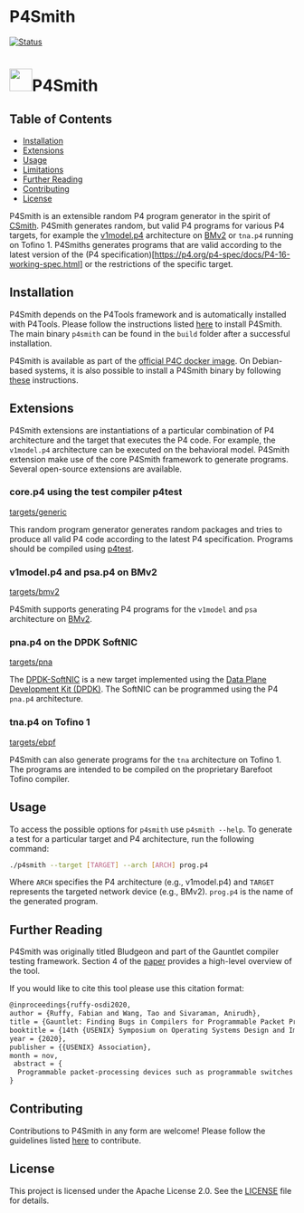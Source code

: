 # P4Smith

[![Status](https://github.com/p4lang/p4c/actions/workflows/ci-p4tools.yml/badge.svg)](https://github.com/p4lang/p4c/actions/workflows/ci-p4tools.yml)

# <img src="https://p4.org/wp-content/uploads/2021/05/Group-81.png" width="40">P4Smith

## Table of Contents

- [Installation](#installation)
- [Extensions](#extensions)
- [Usage](#usage)
- [Limitations](#limitations)
- [Further Reading](#further-reading)
- [Contributing](#contributing)
- [License](#license)

P4Smith is an extensible random P4 program generator in the spirit of [CSmith](https://en.wikipedia.org/wiki/Csmith). P4Smith generates random, but valid P4 programs for various P4 targets, for example the [v1model.p4](https://github.com/p4lang/behavioral-model/blob/main/docs/simple_switch.md) architecture on [BMv2](https://github.com/p4lang/behavioral-model) or `tna.p4` running on Tofino 1. P4Smiths generates programs that are valid according to the latest version of the (P4 specification)[https://p4.org/p4-spec/docs/P4-16-working-spec.html] or the restrictions of the specific target.

## Installation

P4Smith depends on the P4Tools framework and is automatically installed with P4Tools. Please follow the instructions listed [here](https://github.com/p4lang/p4c/tree/main/backends/p4tools#building) to install P4Smith. The main binary `p4smith` can be found in the `build` folder after a successful installation.

P4Smith is available as part of the [official P4C docker image](https://hub.docker.com/r/p4lang/p4c/). On Debian-based systems, it is also possible to install a P4Smith binary by following [these](https://github.com/p4lang/p4c#installing-packaged-versions-of-p4c) instructions.

## Extensions
P4Smith extensions are instantiations of a particular combination of P4 architecture and the target that executes the P4 code. For example, the `v1model.p4` architecture can be executed on the behavioral model. P4Smith extension make use of the core P4Smith framework to generate programs. Several open-source extensions are available.

### core.p4 using the test compiler p4test
[targets/generic](targets/generic)

This random program generator generates random packages and tries to produce all valid P4 code according to the latest P4 specification. Programs should be compiled using [p4test](https://github.com/p4lang/p4c/tree/main/backends/p4est).

### v1model.p4 and psa.p4 on BMv2
[targets/bmv2](targets/bmv2)

P4Smith supports generating P4 programs for the `v1model` and `psa` architecture on [BMv2](https://github.com/p4lang/behavioral-model).

### pna.p4 on the DPDK SoftNIC
[targets/pna](targets/pna)

The [DPDK-SoftNIC](https://github.com/p4lang/p4-dpdk-target) is a new target implemented using the [Data Plane Development Kit (DPDK)](https://www.dpdk.org/). The SoftNIC can be programmed using the P4 `pna.p4` architecture.

### tna.p4 on Tofino 1
[targets/ebpf](targets/ebpf)

P4Smith can also generate programs for the `tna` architecture on Tofino 1. The programs are intended to be compiled on the proprietary Barefoot Tofino compiler.

## Usage
To access the possible options for `p4smith` use `p4smith --help`. To generate a test for a particular target and P4 architecture, run the following command:

```bash
./p4smith --target [TARGET] --arch [ARCH] prog.p4
```
Where `ARCH` specifies the P4 architecture (e.g., v1model.p4) and `TARGET` represents the targeted network device (e.g., BMv2). `prog.p4` is the name of the generated program.

## Further Reading
P4Smith was originally titled Bludgeon and part of the Gauntlet compiler testing framework. Section 4 of the [paper](https://arxiv.org/abs/2006.01074) provides a high-level overview of the tool.


If you would like to cite this tool please use this citation format:
```latex
@inproceedings{ruffy-osdi2020,
author = {Ruffy, Fabian and Wang, Tao and Sivaraman, Anirudh},
title = {Gauntlet: Finding Bugs in Compilers for Programmable Packet Processing},
booktitle = {14th {USENIX} Symposium on Operating Systems Design and Implementation ({OSDI} 20)},
year = {2020},
publisher = {{USENIX} Association},
month = nov,
 abstract = {
  Programmable packet-processing devices such as programmable switches and network interface cards are becoming mainstream. These devices are configured in a domain-specific language such as P4, using a compiler to translate packet-processing programs into instructions for different targets. As networks with programmable devices become widespread, it is critical that these compilers be dependable. This paper considers the problem of finding bugs in compilers for packet processing in the context of P4-16. We introduce domain-specific techniques to induce both abnormal termination of the compiler (crash bugs) and miscompilation (semantic bugs). We apply these techniques to (1) the opensource P4 compiler (P4C) infrastructure, which serves as a common base for different P4 back ends; (2) the P4 back end for the P4 reference software switch; and (3) the P4 back end for the Barefoot Tofino switch. Across the 3 platforms, over 8 months of bug finding, our tool Gauntlet detected 96 new and distinct bugs (62 crash and 34 semantic), which we confirmed with the respective compiler developers. 54 have been fixed (31 crash and 23 semantic); the remaining have been assigned to a developer. Our bug-finding efforts also led to 6 P4 specification changes. We have open sourced Gauntlet at p4gauntlet.github.io and it now runs within P4C’s continuous integration pipeline.}
}

```

## Contributing

Contributions to P4Smith in any form are welcome! Please follow the guidelines listed [here](https://github.com/p4lang/p4c/blob/main/CONTRIBUTING.md) to contribute.

## License

This project is licensed under the Apache License 2.0. See the [LICENSE](https://github.com/p4lang/p4c/blob/main/backends/p4tools/LICENSE) file for details.
